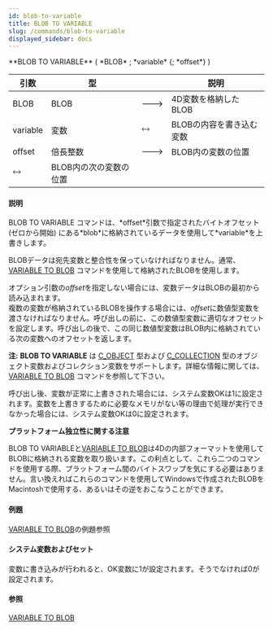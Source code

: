 ```yaml
---
id: blob-to-variable
title: BLOB TO VARIABLE
slug: /commands/blob-to-variable
displayed_sidebar: docs
---
```


<!--REF #_command_.BLOB TO VARIABLE.Syntax-->**BLOB TO VARIABLE** ( *BLOB* ; *variable* {; *offset*} )<!-- END REF-->
<!--REF #_command_.BLOB TO VARIABLE.Params-->
| 引数 | 型 |  | 説明 |
| --- | --- | --- | --- |
| BLOB | BLOB | &#x1F852; | 4D変数を格納したBLOB |
| variable | 変数 | &#x1F858; | BLOBの内容を書き込む変数 |
| offset | 倍長整数 | &#x1F852; | BLOB内の変数の位置 |
| &#x1F858; | BLOB内の次の変数の位置 |

<!-- END REF-->

#### 説明 

<!--REF #_command_.BLOB TO VARIABLE.Summary-->BLOB TO VARIABLE コマンドは、*offset*引数で指定されたバイトオフセット (ゼロから開始) にある*blob*に格納されているデータを使用して*variable*を上書きします。<!-- END REF-->

BLOBデータは宛先変数と整合性を保っていなければなりません。通常、[VARIABLE TO BLOB](variable-to-blob.md) コマンドを使用して格納されたBLOBを使用します。

オプション引数の*offset*を指定しない場合には、変数データはBLOBの最初から読み込まれます。  
複数の変数が格納されているBLOBを操作する場合には、*offset*に数値型変数を渡さなければなりません。呼び出しの前に、この数値型変数に適切なオフセットを設定します。呼び出しの後で、この同じ数値型変数はBLOB内に格納されている次の変数へのオフセットを返します。

**注:** **BLOB TO VARIABLE** は [C\_OBJECT](c-object.md) 型および [C\_COLLECTION](c-collection.md) 型のオブジェクト変数およびコレクション変数をサポートします。詳細な情報に関しては、 [VARIABLE TO BLOB](variable-to-blob.md) コマンドを参照して下さい。

呼び出し後、変数が正常に上書きされた場合には、システム変数OKは1に設定されます。変数を上書きするために必要なメモリがない等の理由で処理が実行できなかった場合には、システム変数OKは0に設定されます。 

**プラットフォーム独立性に関する注意** 

BLOB TO VARIABLEと[VARIABLE TO BLOB](variable-to-blob.md)は4Dの内部フォーマットを使用してBLOBに格納される変数を取り扱います。この利点として、これら二つのコマンドを使用する際、プラットフォーム間のバイトスワップを気にする必要はありません。言い換えればこれらのコマンドを使用してWindowsで作成されたBLOBをMacintoshで使用する、あるいはその逆をおこなうことができます。

#### 例題 

[VARIABLE TO BLOB](variable-to-blob.md "VARIABLE TO BLOB")の例題参照

#### システム変数およびセット 

変数に書き込みが行われると、OK変数に1が設定されます。そうでなければ0が設定されます。

#### 参照 

[VARIABLE TO BLOB](variable-to-blob.md)  